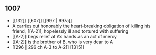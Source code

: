 ## 1007
- [[132]] [[607]] [[997 | 997a]] 
- A carries out honorably the heart-breaking obligation of killing his friend, [[A-2]], hopelessly ill and tortured with suffering
- [[A-2]] begs relief at A’s hands as an act of mercy
- [[A-2]] is the brother of B, who is very dear to A
- [[296 | 296 ch A-3 to A-2]] [[315]] 

